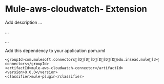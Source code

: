 # Mule-aws-cloudwatch- Extension

Add description ...


...


...


Add this dependency to your application pom.xml

```
<groupId>com.mulesoft.connectors[D[D[D[D[D[Dedu.insead.mule[3~[3~[3~[A[B[B[Bsoft-connectors</groupId>
<artifactId>mule-aws-cloudwatch-connector</artifactId>
<version>0.0.0</version>
<classifier>mule-plugin</classifier>
```
